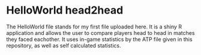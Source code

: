 # HelloWorld head2head
The HelloWorld file stands for my first file uploaded here.
It is a shiny R application and allows the user to compare players head to head in matches they faced eachother.
It uses in-game statistics by the ATP file given in this repository, as well as self calculated statistics.

